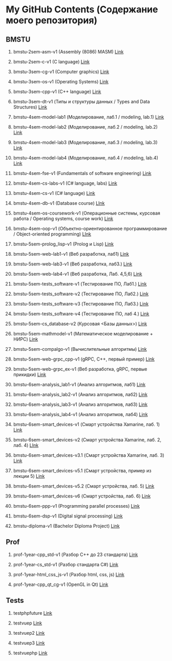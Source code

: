 # My GitHub Contents (Содержание моего репозитория)

## BMSTU

1. bmstu-2sem-asm-v1 (Assembly (8086) MASM) [Link](https://github.com/EduardAleksandrov/bmstu-2sem-asm-v1)

2. bmstu-2sem-c-v1 (C language) [Link](https://github.com/EduardAleksandrov/bmstu-2sem-c-v1)

3. bmstu-3sem-cg-v1 (Computer graphics) [Link](https://github.com/EduardAleksandrov/bmstu-3sem-cg-v1)

4. bmstu-3sem-os-v1 (Operating Systems) [Link](https://github.com/EduardAleksandrov/bmstu-3sem-os-v1)

5. bmstu-3sem-cpp-v1 (C++ language) [Link](https://github.com/EduardAleksandrov/bmstu-3sem-cpp-v1)

6. bmstu-3sem-dt-v1 (Типы и структуры данных / Types and Data Structures) [Link](https://github.com/EduardAleksandrov/bmstu-3sem-dt-v1)

7. bmstu-4sem-model-lab1 (Моделирование, лаб.1 / modeling, lab.1) [Link](https://github.com/EduardAleksandrov/bmstu-4sem-model-lab1)

8. bmstu-4sem-model-lab2 (Моделирование, лаб.2 / modeling, lab.2) [Link](https://github.com/EduardAleksandrov/bmstu-4sem-model-lab2)

9. bmstu-4sem-model-lab3 (Моделирование, лаб.3 / modeling, lab.3) [Link](https://github.com/EduardAleksandrov/bmstu-4sem-model-lab3)

10. bmstu-4sem-model-lab4 (Моделирование, лаб.4 / modeling, lab.4) [Link](https://github.com/EduardAleksandrov/bmstu-4sem-model-lab4)

11. bmstu-4sem-fse-v1 (Fundamentals of software engineering) [Link](https://github.com/EduardAleksandrov/bmstu-4sem-fse-v1)

12. bmstu-4sem-cs-labs-v1 (C# language, labs) [Link](https://github.com/EduardAleksandrov/bmstu-4sem-cs-labs-v1)

13. bmstu-4sem-cs-v1 (C# language) [Link](https://github.com/EduardAleksandrov/bmstu-4sem-cs-v1)

14. bmstu-4sem-db-v1 (Database course) [LInk](https://github.com/EduardAleksandrov/bmstu-4sem-db-v1)

15. bmstu-4sem-os-coursework-v1 (Операционные системы, курсовая работа / Operating systems, course work) [Link](https://github.com/EduardAleksandrov/bmstu-4sem-os-coursework-v1)

16. bmstu-4sem-oop-v1 (Объектно-ориентированное программирование / Object-oriented programming) [LInk](https://github.com/EduardAleksandrov/bmstu-4sem-oop-v1)

17. bmstu-5sem-prolog_lisp-v1 (Prolog и Lisp) [Link](https://github.com/EduardAleksandrov/bmstu-5sem-prolog_lisp-v1)

18. bmstu-5sem-web-lab1-v1 (Веб разработка, лаб1) [Link](https://github.com/EduardAleksandrov/bmstu-5sem-web-lab1-v1)

19. bmstu-5sem-web-lab3-v1 (Веб разработка, лаб3.) [Link](https://github.com/EduardAleksandrov/bmstu-5sem-web-lab3-v1)

20. bmstu-5sem-web-lab4-v1 (Веб разработка, Лаб. 4,5,6) [Link](https://github.com/EduardAleksandrov/bmstu-5sem-web-lab4-v1)

21. bmstu-5sem-tests_software-v1 (Тестирование ПО, Лаб1.) [Link](https://github.com/EduardAleksandrov/bmstu-5sem-tests_software-v1)

22. bmstu-5sem-tests_software-v2 (Тестирование ПО, Лаб2.) [Link](https://github.com/EduardAleksandrov/bmstu-5sem-tests_software-v2)

23. bmstu-5sem-tests_software-v3 (Тестирование ПО, Лаб3.) [Link](https://github.com/EduardAleksandrov/bmstu-5sem-tests_software-v3)

24. bmstu-5sem-tests_software-v4 (Тестирование ПО, лаб 4.) [Link](https://github.com/EduardAleksandrov/bmstu-5sem-tests_software-v4)

25. bmstu-5sem-cs_database-v2 (Курсовая <Базы данных>) [Link](https://github.com/EduardAleksandrov/bmstu-5sem-cs_database-v2)

26. bmstu-5sem-mathmodel-v1 (Математическое моделирование + НИРС) [Link](https://github.com/EduardAleksandrov/bmstu-5sem-mathmodel-v1)

27. bmstu-5sem-compalgo-v1 (Вычислительные алгоритмы) [Link](https://github.com/EduardAleksandrov/bmstu-5sem-compalgo-v1)

28. bmstu-5sem-web-grpc_cpp-v1 (gRPC, C++, первый пример) [Link](https://github.com/EduardAleksandrov/bmstu-5sem-web-grpc_cpp-v1)

29. bmstu-5sem-web-grpc_ex-v1 (Веб разработка, gRPC, первые прикидки) [Link](https://github.com/EduardAleksandrov/bmstu-5sem-web-grpc_ex-v1)

30. bmstu-6sem-analysis_lab1-v1 (Анализ алгоритмов, лаб1) [Link](https://github.com/EduardAleksandrov/bmstu-6sem-analysis_lab1-v1)

31. bmstu-6sem-analysis_lab2-v1 (Анализ алгоритмов, лаб2) [Link](https://github.com/EduardAleksandrov/bmstu-6sem-analysis_lab2-v1/tree/steptwo)

32. bmstu-6sem-analysis_lab3-v1 (Анализ алгоритмов, лаб3) [Link](https://github.com/EduardAleksandrov/bmstu-6sem-analysis_lab3-v1/tree/threads)

33. bmstu-6sem-analysis_lab4-v1 (Анализ алгоритмов, лаб4) [Link](https://github.com/EduardAleksandrov/bmstu-6sem-analysis_lab4-v1)

34. bmstu-6sem-smart_devices-v1 (Смарт устройства Xamarine, лаб. 1) [Link](https://github.com/EduardAleksandrov/bmstu-6sem-smart_devices-v1)

35. bmstu-6sem-smart_devices-v2 (Смарт устройства Xamarine, лаб. 2, лаб. 4) [LInk](https://github.com/EduardAleksandrov/bmstu-6sem-smart_devices-v2)

36. bmstu-6sem-smart_devices-v3.1 (Смарт устройства Xamarine, лаб. 3) [Link](https://github.com/EduardAleksandrov/bmstu-6sem-smart_devices-v3.1)

37. bmstu-6sem-smart_devices-v5.1 (Смарт устройства, пример из лекции 5) [Link](https://github.com/EduardAleksandrov/bmstu-6sem-smart_devices-v5.1)

38. bmstu-6sem-smart_devices-v5.2 (Смарт устройства, лаб. 5) [Link](https://github.com/EduardAleksandrov/bmstu-6sem-smart_devices-v5.2)

39. bmstu-6sem-smart_devices-v6 (Смарт устройства, лаб. 6) [Link](https://github.com/EduardAleksandrov/bmstu-6sem-smart_devices-v6)

40. bmstu-6sem-ppp-v1 (Programming parallel processes) [Link](https://github.com/EduardAleksandrov/bmstu-6sem-ppp-v1)

41. bmstu-6sem-dsp-v1 (Digital signal processing) [Link](https://github.com/EduardAleksandrov/bmstu-6sem-dsp-v1)

42. bmstu-diploma-v1 (Bachelor Diploma Project) [Link](https://github.com/EduardAleksandrov/bmstu-diploma-v1)

## Prof

1. prof-1year-cpp_std-v1 (Разбор C++ до 23 стандарта) [Link](https://github.com/EduardAleksandrov/prof-1year-cpp_std-v1)

2. prof-1year-cs_std-v1 (Разбор стандарта C#) [Link](https://github.com/EduardAleksandrov/prof-1year-cs_std-v1)

3. prof-1year-html_css_js-v1 (Разбор html, css, js) [Link](https://github.com/EduardAleksandrov/prof-1year-html_css_js-v1)

4. prof-1year-cpp_qt_cg-v1 (OpenGL in Qt) [Link](https://github.com/EduardAleksandrov/prof-1year-cpp_qt_cg-v1)

## Tests

1. testphpfuture [Link](https://github.com/EduardAleksandrov/testphpfuture)

2. testvuep [Link](https://github.com/EduardAleksandrov/testvuep)

3. testvuep2 [Link](https://github.com/EduardAleksandrov/testvuep2)

4. testvuep3 [Link](https://github.com/EduardAleksandrov/testvuep3)

5. testvuephp [Link](https://github.com/EduardAleksandrov/testvuephp)


